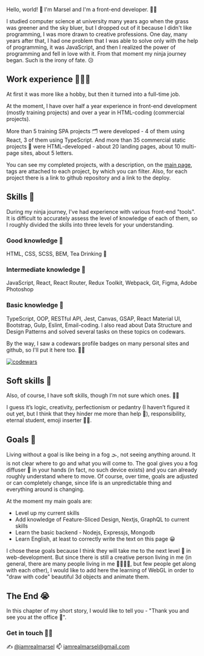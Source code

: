 Hello, world! 👋 I'm Marsel and I'm a front-end developer. 👨‍💻

I studied computer science at university many years ago when the grass was greener and the sky bluer, but I dropped out of it because I didn't like programming, I was more drawn to creative professions. One day, many years after that, I had one problem that I was able to solve only with the help of programming, it was JavaScript, and then I realized the power of programming and fell in love with it. From that moment my ninja journey began. Such is the irony of fate. 😥

## Work experience 👨🏻‍💼

At first it was more like a hobby, but then it turned into a full-time job.

At the moment, I have over half a year experience in front-end development (mostly training projects) and over a year in HTML-coding (commercial projects).

More than 5 training SPA projects 🗂 were developed - 4 of them using React, 3 of them using TypeScript.
And more than 35 commercial static projects 💼 were HTML-developed - about 20 landing pages, about 10 multi-page sites, about 5 letters.

You can see my completed projects, with a description, on the [main page](/#), tags are attached to each project, by which you can filter. Also, for each project there is a link to github repository and a link to the deploy.

## Skills 🦾

During my ninja journey, I've had experience with various front-end "tools". It is difficult to accurately assess the level of knowledge of each of them, so I roughly divided the skills into three levels for your understanding.

### Good knowledge 🥇

HTML, CSS, SCSS, BEM, Tea Drinking 🍵

### Intermediate knowledge 🥈

JavaScript, React, React Router, Redux Toolkit, Webpack, Git, Figma, Adobe Photoshop

### Basic knowledge 🥉

TypeScript, OOP, RESTful API, Jest, Canvas, GSAP, React Material UI, Bootstrap, Gulp, Eslint, Email-coding. I also read about Data Structure and Design Patterns and solved several tasks on these topics on codewars.

By the way, I saw a codewars profile badges on many personal sites and github, so I'll put it here too. 💁‍♀️

<a href='https://www.codewars.com/users/iamrealmarsel' target='_blank'>![codewars](https://www.codewars.com/users/iamrealmarsel/badges/small?theme=light)</a>

## Soft skills 🧸

Also, of course, I have soft skills, though I’m not sure which ones. 🤷‍♀️

I guess it’s logic, creativity, perfectionism or pedantry (I haven’t figured it out yet, but I think that they hinder me more than help 🤔), responsibility, eternal student, emoji inserter 🙋‍♀️.

## Goals 🎯

Living without a goal is like being in a fog 🌫, not seeing anything around. It is not clear where to go and what you will come to. The goal gives you a fog diffuser 🔦 in your hands (in fact, no such device exists) and you can already roughly understand where to move. Of course, over time, goals are adjusted or can completely change, since life is an unpredictable thing and everything around is changing.

At the moment my main goals are:

- Level up my current skills
- Add knowledge of Feature-Sliced Design, Nextjs, GraphQL to current skills
- Learn the basic backend - Nodejs, Expressjs, Mongodb
- Learn English, at least to correctly write the text on this page 😀

I chose these goals because I think they will take me to the next level 🚀 in web-development. But since there is still a creative person living in me (in general, there are many people living in me 👨‍👩‍👧‍👦, but few people get along with each other), I would like to add here the learning of WebGL in order to "draw with code" beautiful 3d objects and animate them.

## The End 😭

In this chapter of my short story, I would like to tell you -
"Thank you and see you at the office 👋".

### Get in touch 🤜🤛

✍️ <a class='link' href='https://t.me/iamrealmarsel' target='_blank'>@iamrealmarsel</a>
📫 <a href='mailto:iamrealmarsel@gmail.com'>iamrealmarsel@gmail.com</a>
